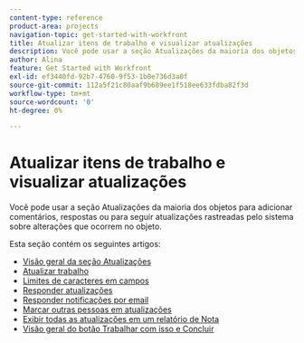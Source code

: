 ```yaml
---
content-type: reference
product-area: projects
navigation-topic: get-started-with-workfront
title: Atualizar itens de trabalho e visualizar atualizações
description: Você pode usar a seção Atualizações da maioria dos objetos para adicionar comentários, respostas ou para seguir atualizações rastreadas pelo sistema sobre alterações que ocorrem no objeto.
author: Alina
feature: Get Started with Workfront
exl-id: ef3440fd-92b7-4760-9f53-1b0e736d3a0f
source-git-commit: 112a5f21c80aaf9b689ee1f518ee633fdba82f3d
workflow-type: tm+mt
source-wordcount: '0'
ht-degree: 0%

---
```


# Atualizar itens de trabalho e visualizar atualizações

Você pode usar a seção Atualizações da maioria dos objetos para adicionar comentários, respostas ou para seguir atualizações rastreadas pelo sistema sobre alterações que ocorrem no objeto.

Esta seção contém os seguintes artigos:

* [Visão geral da seção Atualizações](../../workfront-basics/updating-work-items-and-viewing-updates/updates-tab-overview.md)
* [Atualizar trabalho](../../workfront-basics/updating-work-items-and-viewing-updates/update-work.md)
* [Limites de caracteres em campos](../../workfront-basics/updating-work-items-and-viewing-updates/character-limits-in-fields.md)
* [Responder atualizações](../../workfront-basics/updating-work-items-and-viewing-updates/reply-to-updates.md)
* [Responder notificações por email](../../workfront-basics/updating-work-items-and-viewing-updates/reply-to-email-notifications.md)
* [Marcar outras pessoas em atualizações](../../workfront-basics/updating-work-items-and-viewing-updates/tag-others-on-updates.md)
* [Exibir todas as atualizações em um relatório de Nota](../../workfront-basics/updating-work-items-and-viewing-updates/view-all-updates-in-a-report.md)
* [Visão geral do botão Trabalhar com isso e Concluir](../../workfront-basics/updating-work-items-and-viewing-updates/work-on-it-and-done-buttons-accept-complete-work.md)

